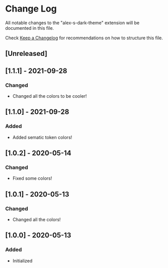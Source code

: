 # Change Log

All notable changes to the "alex-s-dark-theme" extension will be documented in this file.

Check [Keep a Changelog](http://keepachangelog.com/) for recommendations on how to structure this file.

## [Unreleased]

## [1.1.1] - 2021-09-28
### Changed
- Changed all the colors to be cooler!

## [1.1.0] - 2021-09-28
### Added
- Added sematic token colors!

## [1.0.2] - 2020-05-14
### Changed
- Fixed some colors!

## [1.0.1] - 2020-05-13
### Changed
- Changed all the colors!

## [1.0.0] - 2020-05-13
### Added
- Initialized
